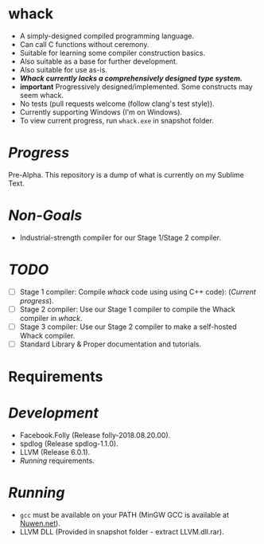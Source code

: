 **whack**
=========
- A simply-designed compiled programming language.
- Can call C functions without ceremony.
- Suitable for learning some compiler construction basics.
- Also suitable as a base for further development.
- Also suitable for use as-is.
- ***Whack currently lacks a comprehensively designed type system.***
- **important** Progressively designed/implemented. Some constructs may seem whack.
- No tests (pull requests welcome (follow clang's test style)).
- Currently supporting Windows (I'm on Windows).
- To view current progress, run `whack.exe` in snapshot folder.

*Progress*
==========
Pre-Alpha.
This repository is a dump of what is currently on my Sublime Text.

*Non-Goals*
===========
- Industrial-strength compiler for our Stage 1/Stage 2 compiler.

*TODO*
=======
- [ ] Stage 1 compiler: Compile *whack* code using using C++ code): (*Current progress*).
- [ ] Stage 2 compiler: Use our Stage 1 compiler to compile the Whack compiler in *whack*.
- [ ] Stage 3 compiler: Use our Stage 2 compiler to make a self-hosted Whack compiler.
- [ ] Standard Library & Proper documentation and tutorials.

Requirements
============

*Development*
==============
- Facebook.Folly (Release folly-2018.08.20.00).
- spdlog (Release spdlog-1.1.0).
- LLVM (Release 6.0.1).
- *Running* requirements.

*Running*
=========
- `gcc` must be available on your PATH (MinGW GCC is available at [Nuwen.net](http://nuwen.net)).
- LLVM DLL (Provided in snapshot folder - extract LLVM.dll.rar).
